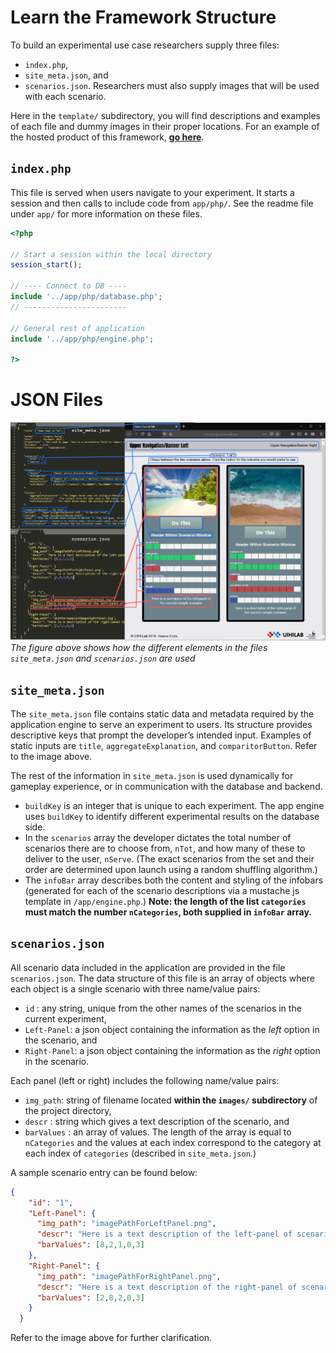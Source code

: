 # Learn the Framework Structure

To build an experimental use case researchers supply three files: 
- `index.php`,
- `site_meta.json`, and
- `scenarios.json`.
Researchers must also supply images that will be used with each scenario.

Here in the `template/` subdirectory, you will find descriptions and examples of each file and dummy images in their proper locations.
For an example of the hosted product of this framework, **[go here](https://hydroinformatics.uiowa.edu/lab/WaterEthicsWebEngine/template/)**.

## `index.php`
This file is served when users navigate to your experiment.
It starts a session and then calls to include code from `app/php/`.
See the readme file under `app/` for more information on these files.

```php
<?php

// Start a session within the local directory
session_start();

// ---- Connect to DB ----
include '../app/php/database.php';
// -----------------------

// General rest of application
include '../app/php/engine.php';

?>
```
# JSON Files
**![figure image](https://github.com/uihilab/WaterEthicsWebEngine/raw/master/_readme-figs/_ScenarioKeyDemo.png)**
*The figure above shows how the different elements in the files `site_meta.json` and `scenarios.json` are used*

## `site_meta.json`
The `site_meta.json` file contains static data and metadata required by the application engine to serve an experiment to users.
Its structure provides descriptive keys that prompt the developer’s intended input. 
Examples of static inputs are `title`, `aggregateExplanation`, and `comparitorButton`.
Refer to the image above.

The rest of the information in `site_meta.json` is used dynamically for gameplay experience, or in communication with the database and backend.
- `buildKey` is an integer that is unique to each experiment. The app engine uses `buildKey` to identify different experimental results on the database side.
- In the `scenarios` array the developer dictates the total number of scenarios there are to choose from, `nTot`, and how many of these to deliver to the user, `nServe`.
(The exact scenarios from the set and their order are determined upon launch using a random shuffling algorithm.)
- The `infoBar` array describes both the content and styling of the infobars (generated for each of the scenario descriptions via a mustache js template in `/app/engine.php`.) **Note: the length of the list `categories` must match the number `nCategories`, both supplied in `infoBar` array.** 

## `scenarios.json`
All scenario data included in the application are provided in the file `scenarios.json`.
The data structure of this file is an array of objects where each object is a single scenario with three name/value pairs:
- `id` : any string, unique from the other names of the scenarios in the current experiment,
- `Left-Panel`: a json object containing the information as the *left* option in the scenario, and
- `Right-Panel`: a json object containing the information as the *right* option in the scenario.

Each panel (left or right) includes the following name/value pairs:
- `img_path`: string of filename located **within the `images/` subdirectory** of the project directory,
- `descr` : string which gives a text description of the scenario, and
- `barValues` : an array of values. The length of the array is equal to `nCategories` and the values at each index correspond to the category at each index of `categories` (described in `site_meta.json`.)

A sample scenario entry can be found below:
```json
{
    "id": "1",
    "Left-Panel": {
      "img_path": "imagePathForLeftPanel.png",
      "descr": "Here is a text description of the left-panel of scenario sample1. Provide the user more context to scenario.",
      "barValues": [8,2,1,0,3]
    },
    "Right-Panel": {
      "img_path": "imagePathForRightPanel.png",
      "descr": "Here is a text description of the right-panel of scenario sample1. Provide the user more context to scenario.",
      "barValues": [2,8,2,0,3]
    }
  }
```
Refer to the image above for further clarification.